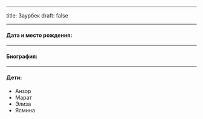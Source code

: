 
---
title: Заурбек
draft: false

---
#### Дата и место рождения:

---
#### Биография:


---
#### Дети:
- Анзор
- Марат
- Элиза
- Ясмина